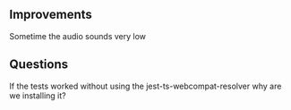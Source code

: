 ## Improvements

Sometime the audio sounds very low

## Questions

If the tests worked without using the jest-ts-webcompat-resolver why are we installing it?
